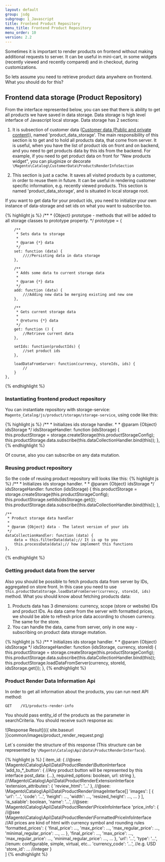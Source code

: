 ```yaml
---
layout: default
group: jsdg
subgroup: 1_Javascript
title: Frontend Product Repository
menu_title: Frontend Product Repository
menu_order: 10
version: 2.2
---
```


Sometimes it is important to render products on frontend without making additional requests to server.
It can be useful in mini-cart, in some widgets (recently viewed and recently compared) and in checkout, during customizations.

So lets assume you need to retrieve product data anywhere on frontend. What you should do for this?

## Frontend data storage (Product Repository)

From the interface represented below, you can see that there is ability to get all products we have saved in data storage.
Data storage is high level interface of Javascript local storage. 
Data storage has 2 sections:

1) It is subsection of customer data ([Customer data (Public and private content)]({{page.baseurl}}config-guide/cache/cache-priv-priv.html)), named 'product_data_storage'.
The main responsibility of this section is to get and to hold all products data, that come from server. It is useful, when 
you have the list of product ids on front and on backend, and you need to get products data by this ids from the backend. 
For example, if you need to get product data on front for "New products widget", you can pluginize or decorate `\Magento\Catalog\CustomerData\ProductsRenderInfoSection`

2) This section is just a cache. It saves all visited products by a customer, in order to reuse them in future.
It can be useful in rendering customer specific information, e.g. recently viewed products. This section is named 'product_data_storage',
and is situated in local storage root.

If you want to get data for your product ids, you need to initialize your own instance of data-storage and set ids on what 
you want to subscribe too.

{% highlight js %}
    /**
     * {Object} prototype - methods that will be added to all storage classes to prototype property.
     */
    prototype = {

        /**
         * Sets data to storage
         *
         * @param {*} data
         */
        set: function (data) {
            ////Persisting data in data storage
        },

        /**
         * Adds some data to current storage data
         *
         * @param {*} data
         */
        add: function (data) {
            ///Adding new data be merging existing and new one
        },

        /**
         * Gets current storage data
         *
         * @returns {*} data
         */
        get: function () {
            //Retrieve current data
        },
        
        setIds: function(productIds) {
            //set product ids
        },
        
        loadDataFromServer: function(currency, storeIds, ids) {
            //
        }
    },
{% endhighlight %}

### Instantiating frontend product repository

You can instantiate repository with storage-service: `Magento_Catalog/js/product/storage/storage-service`, 
using code like this:

{% highlight js %}
    /**
     * Initializes ids storage handler.
     *
     * @param {Object} idsStorage
     */
    idsStorageHandler: function (idsStorage) {
        this.productStorage = storage.createStorage(this.productStorageConfig);
        this.productStorage.data.subscribe(this.dataCollectionHandler.bind(this));
    },
{% endhighlight %}
   
Of course, also you can subscribe on any data mutation.   

### Reusing product repository

So the code of reusing product repository will looks like this:
{% highlight js %}
    /**
     * Initializes ids storage handler.
     *
     * @param {Object} idsStorage
     */
    idsStorageHandler: function (idsStorage) {
        this.productStorage = storage.createStorage(this.productStorageConfig);
        this.productStorage.setIds(idsStorage.get());
        this.productStorage.data.subscribe(this.dataCollectionHandler.bind(this));
    },
    
    /**
     * Product storage data handler
     *  
     * @param {Object} data - The latest version of your ids
     */
    dataCollectionHandler: function (data) {
        data = this.filterData(data);// It is up to you
        this.processData(data);// how implement this functions
    },
{% endhighlight %}
   
### Getting product data from the server
   
Also you should be possible to fetch products data from server by IDs, aggregated on store front.
In this case you need to use `this.productDataStorage.loadDataFromServer(currency, storeId, ids)` method.
What you should know about fetching products data:

1) Products data has 3 dimensions: currency, scope (store or website) IDs and product IDs. 
As data came from the server with formatted prices, we should be able to refresh price data according to chosen currency.
The same for the store.
2) You can handle the data, came from server, only in one way - subscribing on product data storage mutation.
   
{% highlight js %}
    /**
     * Initializes ids storage handler.
     *
     * @param {Object} idsStorage
     */
    idsStorageHandler: function (idsStorage, currency, storeId) {
        this.productStorage = storage.createStorage(this.productStorageConfig);
        this.productStorage.data.subscribe(this.dataCollectionHandler.bind(this));
        this.productStorage.loadDataFromServer(currency, storeId, idsStorage.get());
    },
{% endhighlight %}
   
### Product Render Data Information Api

In order to get all information about the products, you can run next API method: 

```
GET    /V1/products-render-info
```

You should pass entity_id of the products as the parameter in searchCriteria.
You should receive such response as:

![Response Result]({{ site.baseurl }}common/images/product_render_request.png)

Let`s consider the structure of this response (This structure can be represented by ``\Magento\Catalog\Api\Data\ProductRenderInterface``).

{% highlight js %}
[
   item_id: {
        //@see: \Magento\Catalog\Api\Data\ProductRender\ButtonInterface
        'add_to_*_button': { //Any product button will be represented by this interface 
            post_data: {...},
            required_options: boolean,
            url: string
        },
        //\Magento\Catalog\Api\Data\ProductRenderExtensionInterface
        'extension_attributes': {
            'review_html': '...'
        },
        //@see: \Magento\Catalog\Api\Data\ProductRender\ImageInterface[]
        'images': [
            {
                'url': '...',
                'code': '...',
                'height': ...,
                'width': ...,
                'resized_height': ...,
                ...
            }
        ],
        'is_salable': boolean,
        'name': '...',
        //@see: \Magento\Catalog\Api\Data\ProductRender\PriceInfoInterface
        'price_info': {
            //@see \Magento\Catalog\Api\Data\ProductRender\FormattedPriceInfoInterface
            //All prices are kind of html with currency symbol and rounding rules
            'formatted_prices': {
                'final_price': ...,
                'max_price': ...,
                'max_regular_price': ...,
                'minimal_regular_price': ...,
                ...
            },
            'final_price': ...,
            'max_price': ...,
            'max_regular_price': ...,
            'minimal_regular_price': ...,
            ...
        },
        'url': '...',
        'type': '...', //enum: configurable, simple, virtual, etc...
        'currency_code': '...', //e.g. USD
        'store_id': ... //integer
   }  
]
{% endhighlight %}
